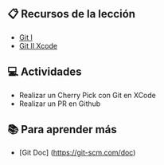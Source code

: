 ## :clipboard: Recursos de la lección

- [Git I](https://docs.google.com/presentation/d/1j7l-Iz2NEDrFQOPMA9KHtvFxXXY9vim9wfZCih5_1hU/edit?usp=sharing)
- [Git II Xcode](https://docs.google.com/presentation/d/1Z6A3nDwP4hMibI6eWrFQZcIqckIDATusFZJP8yWg9cM/edit?usp=sharing)

## :computer: Actividades

- Realizar un Cherry Pick con Git en XCode
- Realizar un PR en Github

## :books: Para aprender más

- [Git Doc] (https://git-scm.com/doc)

